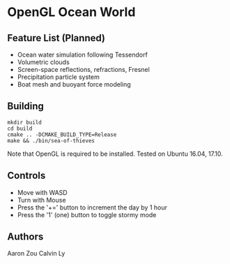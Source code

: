 # OpenGL Ocean World

## Feature List (Planned)
- Ocean water simulation following Tessendorf
- Volumetric clouds
- Screen-space reflections, refractions, Fresnel
- Precipitation particle system
- Boat mesh and buoyant force modeling

## Building
```shell
mkdir build
cd build
cmake .. -DCMAKE_BUILD_TYPE=Release
make && ./bin/sea-of-thieves
```

Note that OpenGL is required to be installed. Tested on Ubuntu 16.04, 17.10.

## Controls
- Move with WASD
- Turn with Mouse
- Press the '+=' button to increment the day by 1 hour
- Press the '1' (one) button to toggle stormy mode

## Authors
Aaron Zou
Calvin Ly
